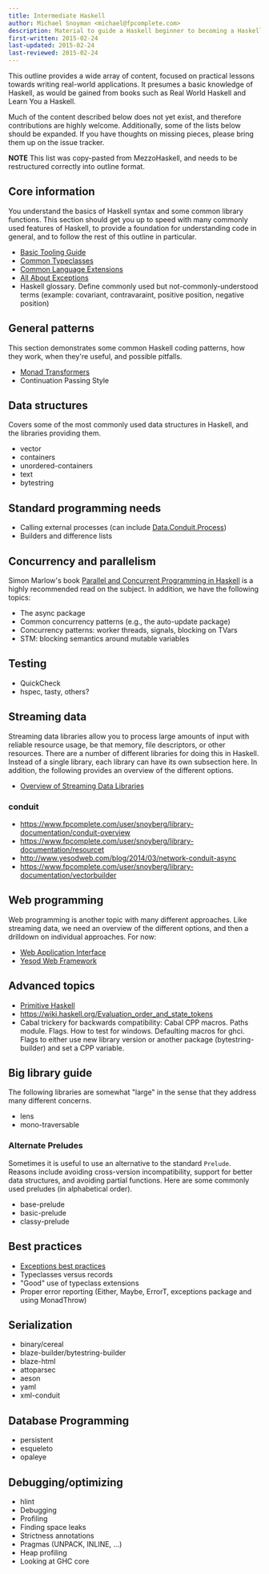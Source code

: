 ```yaml
---
title: Intermediate Haskell
author: Michael Snoyman <michael@fpcomplete.com>
description: Material to guide a Haskell beginner to becoming a Haskell expert
first-written: 2015-02-24
last-updated: 2015-02-24
last-reviewed: 2015-02-24
---
```


This outline provides a wide array of content, focused on practical lessons
towards writing real-world applications. It presumes a basic knowledge of
Haskell, as would be gained from books such as Real World Haskell and Learn You
a Haskell.

Much of the content described below does not yet exist, and therefore
contributions are highly welcome. Additionally, some of the lists below should
be expanded. If you have thoughts on missing pieces, please bring them up on
the issue tracker.

__NOTE__ This list was copy-pasted from MezzoHaskell, and needs to be
restructured correctly into outline format.

## Core information

You understand the basics of Haskell syntax and some common library functions.
This section should get you up to speed with many commonly used features of
Haskell, to provide a foundation for understanding code in general, and to
follow the rest of this outline in particular.

* [Basic Tooling Guide](../content/basic-tooling-guide.md)
* [Common Typeclasses](../content/common-typeclasses.md)
* [Common Language Extensions](../content/common-language-extensions.md)
* [All About Exceptions](../content/all-about-exceptions.md)
* Haskell glossary. Define commonly used but not-commonly-understood terms (example: covariant, contravaraint, positive position, negative position)

## General patterns

This section demonstrates some common Haskell coding patterns, how they work,
when they're useful, and possible pitfalls.

* [Monad Transformers](../content/monad-transformers.md)
* Continuation Passing Style

## Data structures

Covers some of the most commonly used data structures in Haskell, and the
libraries providing them.

* vector
* containers
* unordered-containers
* text
* bytestring

## Standard programming needs

* Calling external processes (can include [Data.Conduit.Process](https://www.fpcomplete.com/user/snoyberg/library-documentation/data-conduit-process))
* Builders and difference lists

## Concurrency and parallelism

Simon Marlow's book [Parallel and Concurrent Programming in
Haskell](http://chimera.labs.oreilly.com/books/1230000000929/index.html) is a
highly recommended read on the subject. In addition, we have the following
topics:

* The async package
* Common concurrency patterns (e.g., the auto-update package)
* Concurrency patterns: worker threads, signals, blocking on TVars
* STM: blocking semantics around mutable variables

## Testing

* QuickCheck
* hspec, tasty, others?

## Streaming data

Streaming data libraries allow you to process large amounts of input with
reliable resource usage, be that memory, file descriptors, or other resources.
There are a number of different libraries for doing this in Haskell. Instead of
a single library, each library can have its own subsection here. In addition,
the following provides an overview of the different options.

* [Overview of Streaming Data Libraries](../content/overview-streaming-data-libraries.md)

### conduit

* https://www.fpcomplete.com/user/snoyberg/library-documentation/conduit-overview
* https://www.fpcomplete.com/user/snoyberg/library-documentation/resourcet
* http://www.yesodweb.com/blog/2014/03/network-conduit-async
* https://www.fpcomplete.com/user/snoyberg/library-documentation/vectorbuilder

## Web programming

Web programming is another topic with many different approaches. Like streaming
data, we need an overview of the different options, and then a drilldown on
individual approaches. For now:

* [Web Application Interface](https://github.com/yesodweb/yesodweb.com-content/blob/master/book/asciidoc/web-application-interface.asciidoc)
* [Yesod Web Framework](http://www.yesodweb.com/book)

## Advanced topics

* [Primitive Haskell](../content/primitive-haskell.md)
* https://wiki.haskell.org/Evaluation_order_and_state_tokens
* Cabal trickery for backwards compatibility: Cabal CPP macros. Paths module. Flags. How to test for windows. Defaulting macros for ghci. Flags to either use new library version or another package (bytestring-builder) and set a CPP variable.

## Big library guide

The following libraries are somewhat "large" in the sense that they address
many different concerns.

* lens
* mono-traversable

### Alternate Preludes

Sometimes it is useful to use an alternative to the standard `Prelude`. Reasons
include avoiding cross-version incompatibility, support for better data
structures, and avoiding partial functions. Here are some commonly used
preludes (in alphabetical order).

* base-prelude
* basic-prelude
* classy-prelude

## Best practices

* [Exceptions best practices](../content/exceptions-best-practices.md)
* Typeclasses versus records
* "Good" use of typeclass extensions
* Proper error reporting (Either, Maybe, ErrorT, exceptions package and using MonadThrow)

## Serialization

* binary/cereal
* blaze-builder/bytestring-builder
* blaze-html
* attoparsec
* aeson
* yaml
* xml-conduit

## Database Programming

* persistent
* esqueleto
* opaleye

## Debugging/optimizing

* hlint
* Debugging
* Profiling
* Finding space leaks
* Strictness annotations
* Pragmas (UNPACK, INLINE, ...)
* Heap profiling
* Looking at GHC core

